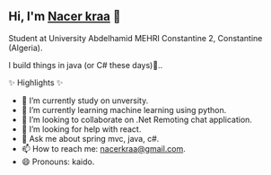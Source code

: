 Hi, I'm [Nacer kraa](https://www.nacerkraa.me) 👋
--------------------------------------------------------------------------------------------------------------------------

<!--
**nacerkraa/nacerkraa** is a ✨ _special_ ✨ repository because its `README.md` (this file) appears on your GitHub profile.

Here are some ideas to get you started:

- 🔭 I’m currently working on .....
- 🌱 I’m currently learning ...
- 👯 I’m looking to collaborate on ......
- 🤔 I’m looking for help with ...
- 💬 Ask me about ...
- 📫 How to reach me: ...
- 😄 Pronouns: ...
- ⚡ Fun fact: ...
-->

Student at University Abdelhamid MEHRI Constantine 2, Constantine (Algeria).

I build things in java (or C# these days)💚..

✨ Highlights ✨

- 🔭 I’m currently study on unversity.
- 🌱 I’m currently learning machine learning using python.
- 👯 I’m looking to collaborate on .Net Remoting chat application.
- 🤔 I’m looking for help with react.
- 💬 Ask me about spring mvc, java, c#.
- 📫 How to reach me: nacerkraa@gmail.com.
- 😄 Pronouns: kaido.
